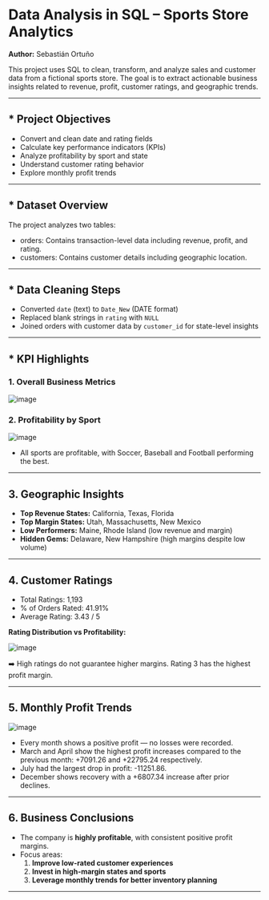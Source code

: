 #  Data Analysis in SQL – Sports Store Analytics

**Author:** Sebastián Ortuño

This project uses SQL to clean, transform, and analyze sales and customer data from a fictional sports store. The goal is to extract actionable business insights related to revenue, profit, customer ratings, and geographic trends.

---

## * Project Objectives

- Convert and clean date and rating fields
- Calculate key performance indicators (KPIs)
- Analyze profitability by sport and state
- Understand customer rating behavior
- Explore monthly profit trends

---

## * Dataset Overview

The project analyzes two tables:

- orders: Contains transaction-level data including revenue, profit, and rating.
- customers: Contains customer details including geographic location.

---

## * Data Cleaning Steps

- Converted `date` (text) to `Date_New` (DATE format)
- Replaced blank strings in `rating` with `NULL`
- Joined orders with customer data by `customer_id` for state-level insights

---

## * KPI Highlights

### 1. Overall Business Metrics

![image](https://github.com/user-attachments/assets/1f409c17-55f6-4817-91e5-0430fd5acb79)


### 2. Profitability by Sport

![image](https://github.com/user-attachments/assets/f382f9a7-9dd8-47bb-94b9-ffca643bf861)


- All sports are profitable, with Soccer, Baseball and Football performing the best.

---

## 3. Geographic Insights

- **Top Revenue States:** California, Texas, Florida
- **Top Margin States:** Utah, Massachusetts, New Mexico
- **Low Performers:** Maine, Rhode Island (low revenue and margin)
- **Hidden Gems:** Delaware, New Hampshire (high margins despite low volume)

---

## 4. Customer Ratings

- Total Ratings: 1,193
- % of Orders Rated: 41.91%
- Average Rating: 3.43 / 5

**Rating Distribution vs Profitability:**

![image](https://github.com/user-attachments/assets/1324c3fe-b7a8-4641-90c4-3817e53987c3)


➡️ High ratings do not guarantee higher margins. Rating 3 has the highest profit margin.

---

## 5. Monthly Profit Trends

![image](https://github.com/user-attachments/assets/38b0bfc7-2134-4c02-a149-bc1b7ad7c98c)




- Every month shows a positive profit — no losses were recorded.
- March and April show the highest profit increases compared to the previous month: +7091.26 and +22795.24 respectively.
- July had the largest drop in profit: -11251.86.
- December shows recovery with a +6807.34 increase after prior declines.

---

## 6. Business Conclusions

- The company is **highly profitable**, with consistent positive profit margins.
- Focus areas:
  1. **Improve low-rated customer experiences**
  2. **Invest in high-margin states and sports**
  3. **Leverage monthly trends for better inventory planning**

---



